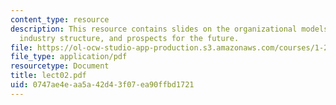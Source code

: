 ```yaml
---
content_type: resource
description: This resource contains slides on the organizational models, US implementation,
  industry structure, and prospects for the future.
file: https://ol-ocw-studio-app-production.s3.amazonaws.com/courses/1-259j-transit-management-fall-2006/0747ae4eaa5a42d43f07ea90ffbd1721_lect02.pdf
file_type: application/pdf
resourcetype: Document
title: lect02.pdf
uid: 0747ae4e-aa5a-42d4-3f07-ea90ffbd1721
---
```

